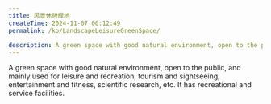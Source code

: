 ```yaml
---
title: 风景休憩绿地
createTime: 2024-11-07 00:12:49
permalink: /ko/LandscapeLeisureGreenSpace/

description: A green space with good natural environment, open to the public, and mainly used for leisure and recreation, tourism and sightseeing, entertainment and fitness, scientific research, etc. It has recreational and service facilities.
---
```


A green space with good natural environment, open to the public, and mainly used for leisure and recreation, tourism and sightseeing, entertainment and fitness, scientific research, etc. It has recreational and service facilities.
